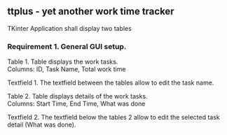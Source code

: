 ## ttplus - yet another work time tracker

TKinter Application shall display two tables

### Requirement 1. General GUI setup.

Table 1. Table displays the work tasks.
<br> Columns: ID, Task Name, Total work time

Textfield 1. The textfield between the tables allow to edit the task name.

Table 2. Table displays details of the work tasks.
<br> Columns: Start Time, End Time, What was done

Textfield 2. The textfield below the tables 2 allow to edit the selected task detail (What was done).
